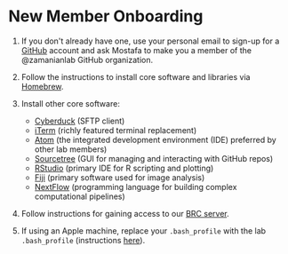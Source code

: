 # New Member Onboarding

1. If you don't already have one, use your personal email to sign-up for a [GitHub](https://github.com/) account and ask Mostafa to make you a member of the @zamanianlab GitHub organization.

3. Follow the instructions to install core software and libraries via [Homebrew](homebrew.md).

4. Install other core software:
    - [Cyberduck](https://cyberduck.io/) (SFTP client)
    - [iTerm](https://iterm2.com/) (richly featured terminal replacement)
    - [Atom](https://atom.io/) (the integrated development environment (IDE) preferred by other lab members)
    - [Sourcetree](https://www.sourcetreeapp.com/) (GUI for managing and interacting with GitHub repos)
    - [RStudio](https://rstudio.com/) (primary IDE for R scripting and plotting)
    - [Fiji](https://fiji.sc/) (primary software used for image analysis)
    - [NextFlow](https://www.nextflow.io/) (programming language for building complex computational pipelines)

5. Follow instructions for gaining access to our [BRC server](server.md).

6. If using an Apple machine, replace your `.bash_profile` with the lab `.bash_profile` (instructions [here](bash.md)).
